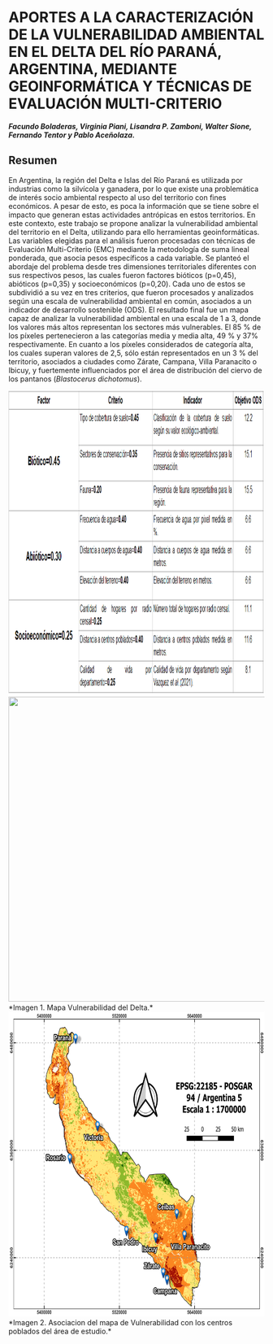 # APORTES A LA CARACTERIZACIÓN DE LA VULNERABILIDAD AMBIENTAL EN EL DELTA DEL RÍO PARANÁ, ARGENTINA, MEDIANTE GEOINFORMÁTICA Y TÉCNICAS DE EVALUACIÓN MULTI-CRITERIO
***Facundo Boladeras, Virginia Piani, Lisandra P. Zamboni, Walter Sione, Fernando Tentor y Pablo Aceñolaza.*** 

## Resumen

En Argentina, la región del Delta e Islas del Río Paraná es utilizada por industrias como la silvícola y ganadera, por lo que existe una problemática de interés socio ambiental respecto al uso del territorio con fines económicos. A pesar de esto, es poca la información que se tiene sobre el impacto que generan estas actividades antrópicas en estos territorios. En este contexto, este trabajo se propone analizar la vulnerabilidad ambiental del territorio en el Delta, utilizando para ello herramientas geoinformáticas. Las variables elegidas para el análisis fueron procesadas con técnicas de Evaluación Multi-Criterio (EMC) mediante la metodología de suma lineal ponderada, que asocia pesos específicos a cada variable. Se planteó el abordaje del problema desde tres dimensiones territoriales diferentes con sus respectivos pesos, las cuales fueron factores bióticos (p=0,45), abióticos (p=0,35) y socioeconómicos (p=0,20). Cada uno de estos se subdividió a su vez en tres criterios, que fueron procesados y analizados según una escala de vulnerabilidad ambiental en común, asociados a un indicador de desarrollo sostenible (ODS). El resultado final fue un mapa capaz de analizar la vulnerabilidad ambiental en una escala de 1 a 3, donde los valores más altos representan los sectores más vulnerables. El 85 % de los píxeles pertenecieron a las categorías media y media alta, 49 % y 37% respectivamente. En cuanto a los píxeles considerados de categoría alta, los cuales superan valores de 2,5, sólo están representados en un 3 % del territorio, asociados a ciudades como Zárate, Campana, Villa Paranacito o Ibicuy, y fuertemente influenciados por el área de distribución del ciervo de los pantanos (*Blastocerus dichotomus*). 



 
 <img src="https://github.com/IDE-FCyT/IDE-FCyT/raw/main/images/TablaCriterios.png" width="800" height="600" />

<img src="https://github.com/IDE-FCyT/IDE-FCyT/raw/main/images/Mapa_Beca_3.png" width="850" height="600" />
*Imagen 1. Mapa Vulnerabilidad del Delta.*


<img src="https://github.com/IDE-FCyT/IDE-FCyT/raw/main/images/Mapa_Beca2.png" width="750" height="600" />
*Imagen 2. Asociacion del mapa de Vulnerabilidad con los centros poblados del área de estudio.* 
